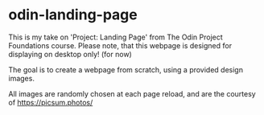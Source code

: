 # odin-landing-page

This is my take on 'Project: Landing Page' from The Odin Project Foundations course. Please note, that this webpage is designed for displaying on desktop only! (for now)

The goal is to create a webpage from scratch, using a provided design images.

All images are randomly chosen at each page reload, and are the courtesy of https://picsum.photos/